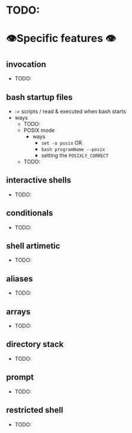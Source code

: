 # TODO:

# 👁️Specific features 👁️
## invocation
- TODO:
## bash startup files
- := scripts / read & executed when bash starts
- ways
    - TODO:
    - POSIX mode
        - ways
            - `set -o posix` OR
            - `bash programName --posix`
            - setting the `POSIXLY_CORRECT`
    - TODO:
## interactive shells
- TODO:
## conditionals
- TODO:
## shell artimetic
- TODO:
## aliases
- TODO:
## arrays
- TODO:
## directory stack
- TODO:
## prompt
- TODO:
## restricted shell
- TODO: